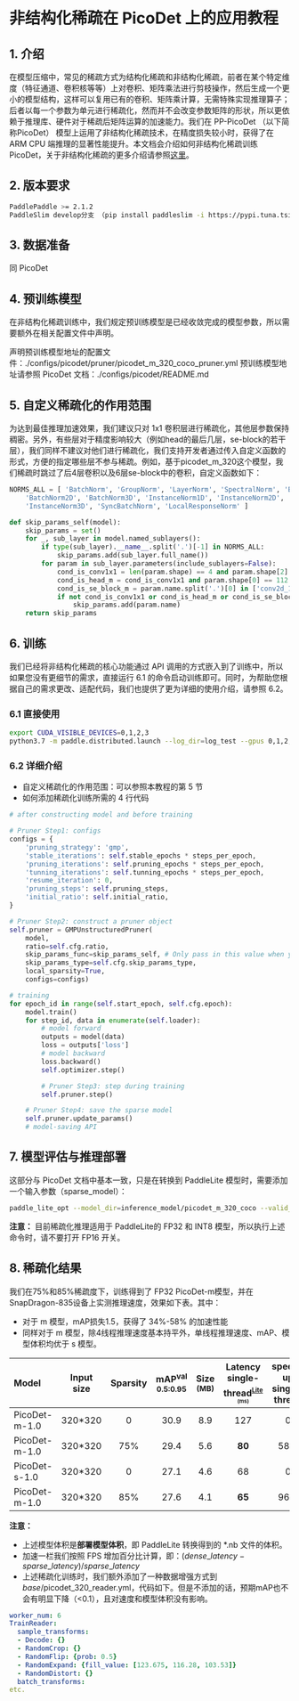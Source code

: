 # 非结构化稀疏在 PicoDet 上的应用教程

## 1. 介绍
在模型压缩中，常见的稀疏方式为结构化稀疏和非结构化稀疏，前者在某个特定维度（特征通道、卷积核等等）上对卷积、矩阵乘法进行剪枝操作，然后生成一个更小的模型结构，这样可以复用已有的卷积、矩阵乘计算，无需特殊实现推理算子；后者以每一个参数为单元进行稀疏化，然而并不会改变参数矩阵的形状，所以更依赖于推理库、硬件对于稀疏后矩阵运算的加速能力。我们在 PP-PicoDet （以下简称PicoDet） 模型上运用了非结构化稀疏技术，在精度损失较小时，获得了在 ARM CPU 端推理的显著性能提升。本文档会介绍如何非结构化稀疏训练 PicoDet，关于非结构化稀疏的更多介绍请参照[这里](https://github.com/PaddlePaddle/PaddleSlim/tree/develop/demo/dygraph/unstructured_pruning)。

## 2. 版本要求
```bash
PaddlePaddle >= 2.1.2
PaddleSlim develop分支 （pip install paddleslim -i https://pypi.tuna.tsinghua.edu.cn/simple）
```

## 3. 数据准备
同 PicoDet

## 4. 预训练模型
在非结构化稀疏训练中，我们规定预训练模型是已经收敛完成的模型参数，所以需要额外在相关配置文件中声明。

声明预训练模型地址的配置文件：./configs/picodet/pruner/picodet_m_320_coco_pruner.yml
预训练模型地址请参照 PicoDet 文档：./configs/picodet/README.md

## 5. 自定义稀疏化的作用范围
为达到最佳推理加速效果，我们建议只对 1x1 卷积层进行稀疏化，其他层参数保持稠密。另外，有些层对于精度影响较大（例如head的最后几层，se-block的若干层），我们同样不建议对他们进行稀疏化，我们支持开发者通过传入自定义函数的形式，方便的指定哪些层不参与稀疏。例如，基于picodet_m_320这个模型，我们稀疏时跳过了后4层卷积以及6层se-block中的卷积，自定义函数如下：

```python
NORMS_ALL = [ 'BatchNorm', 'GroupNorm', 'LayerNorm', 'SpectralNorm', 'BatchNorm1D',
    'BatchNorm2D', 'BatchNorm3D', 'InstanceNorm1D', 'InstanceNorm2D',
    'InstanceNorm3D', 'SyncBatchNorm', 'LocalResponseNorm' ]

def skip_params_self(model):
    skip_params = set()
    for _, sub_layer in model.named_sublayers():
        if type(sub_layer).__name__.split('.')[-1] in NORMS_ALL:
            skip_params.add(sub_layer.full_name())
        for param in sub_layer.parameters(include_sublayers=False):
            cond_is_conv1x1 = len(param.shape) == 4 and param.shape[2] == 1 and param.shape[3] == 1
            cond_is_head_m = cond_is_conv1x1 and param.shape[0] == 112 and param.shape[1] == 128
            cond_is_se_block_m = param.name.split('.')[0] in ['conv2d_17', 'conv2d_18', 'conv2d_56', 'conv2d_57', 'conv2d_75', 'conv2d_76']
            if not cond_is_conv1x1 or cond_is_head_m or cond_is_se_block_m:
                skip_params.add(param.name)
    return skip_params
```

## 6. 训练
我们已经将非结构化稀疏的核心功能通过 API 调用的方式嵌入到了训练中，所以如果您没有更细节的需求，直接运行 6.1 的命令启动训练即可。同时，为帮助您根据自己的需求更改、适配代码，我们也提供了更为详细的使用介绍，请参照 6.2。

### 6.1 直接使用
```bash
export CUDA_VISIBLE_DEVICES=0,1,2,3
python3.7 -m paddle.distributed.launch --log_dir=log_test --gpus 0,1,2,3 tools/train.py -c configs/picodet/pruner/picodet_m_320_coco_pruner.yml --slim_config configs/slim/prune/picodet_m_unstructured_prune_75.yml --eval
```

### 6.2 详细介绍
- 自定义稀疏化的作用范围：可以参照本教程的第 5 节
- 如何添加稀疏化训练所需的 4 行代码

```python
# after constructing model and before training

# Pruner Step1: configs
configs = {
    'pruning_strategy': 'gmp',
    'stable_iterations': self.stable_epochs * steps_per_epoch,
    'pruning_iterations': self.pruning_epochs * steps_per_epoch,
    'tunning_iterations': self.tunning_epochs * steps_per_epoch,
    'resume_iteration': 0,
    'pruning_steps': self.pruning_steps,
    'initial_ratio': self.initial_ratio,
}

# Pruner Step2: construct a pruner object
self.pruner = GMPUnstructuredPruner(
    model,
    ratio=self.cfg.ratio,
    skip_params_func=skip_params_self, # Only pass in this value when you design your own skip_params function. And the following argument (skip_params_type) will be ignored.
    skip_params_type=self.cfg.skip_params_type,
    local_sparsity=True,
    configs=configs)

# training
for epoch_id in range(self.start_epoch, self.cfg.epoch):
    model.train()
    for step_id, data in enumerate(self.loader):
        # model forward
        outputs = model(data)
        loss = outputs['loss']
        # model backward
        loss.backward()
        self.optimizer.step()

        # Pruner Step3: step during training
        self.pruner.step()

    # Pruner Step4: save the sparse model
    self.pruner.update_params()
    # model-saving API
```

## 7. 模型评估与推理部署
这部分与 PicoDet 文档中基本一致，只是在转换到 PaddleLite 模型时，需要添加一个输入参数（sparse_model）：

```bash
paddle_lite_opt --model_dir=inference_model/picodet_m_320_coco --valid_targets=arm --optimize_out=picodet_m_320_coco_fp32_sparse --sparse_model=True
```

**注意：** 目前稀疏化推理适用于 PaddleLite的 FP32 和 INT8 模型，所以执行上述命令时，请不要打开 FP16 开关。

## 8. 稀疏化结果
我们在75%和85%稀疏度下，训练得到了 FP32 PicoDet-m模型，并在 SnapDragon-835设备上实测推理速度，效果如下表。其中：
- 对于 m 模型，mAP损失1.5，获得了 34\%-58\% 的加速性能
- 同样对于 m 模型，除4线程推理速度基本持平外，单线程推理速度、mAP、模型体积均优于 s 模型。


| Model     | Input size | Sparsity | mAP<sup>val<br>0.5:0.95 | Size<br><sup>(MB) | Latency single-thread<sup><small>[Lite](#latency)</small><sup><br><sup>(ms) |  speed-up single-thread |  Latency 4-thread<sup><small>[Lite](#latency)</small><sup><br><sup>(ms) |  speed-up 4-thread |  Download  | SlimConfig |
| :-------- | :--------: |:--------: | :---------------------: | :----------------: | :----------------: |:----------------: | :---------------: | :-----------------------------: | :-----------------------------: | :----------------------------------------: |
| PicoDet-m-1.0 |  320*320   |   0      |          30.9         | 8.9 |  127     | 0    |  43     |    0       | [model](https://paddledet.bj.bcebos.com/models/picodet_m_320_coco.pdparams)&#124; [log](https://paddledet.bj.bcebos.com/logs/train_picodet_m_320_coco.log) | [config](https://github.com/PaddlePaddle/PaddleDetection/tree/release/2.3/configs/picodet/picodet_m_320_coco.yml)|
| PicoDet-m-1.0 |  320*320   |   75%    |          29.4         | 5.6 |  **80**  | 58%  | **32**  |   34%      | [model](https://paddledet.bj.bcebos.com/models/slim/picodet_m_320__coco_sparse_75.pdparams)&#124; [log](https://paddledet.bj.bcebos.com/logs/train_picodet_m_320__coco_sparse_75.log) | [config](https://github.com/PaddlePaddle/PaddleDetection/blob/release/2.5/configs/slim/prune/picodet_m_unstructured_prune_75.yml)|
| PicoDet-s-1.0 |  320*320   |   0      |          27.1         | 4.6 |    68    |  0   |    26   |    0       | [model](https://paddledet.bj.bcebos.com/models/picodet_s_320_coco.pdparams) &#124; [log](https://paddledet.bj.bcebos.com/logs/train_picodet_s_320_coco.log) | [config](https://github.com/PaddlePaddle/PaddleDetection/tree/release/2.3/configs/picodet/picodet_s_320_coco.yml)|
| PicoDet-m-1.0 |  320*320   |   85%    |          27.6         | 4.1 |  **65**  | 96%  |  **27** |   59%      | [model](https://paddledet.bj.bcebos.com/models/slim/picodet_m_320__coco_sparse_85.pdparams) &#124; [log](https://paddledet.bj.bcebos.com/logs/train_picodet_m_320__coco_sparse_85.log) | [config](https://github.com/PaddlePaddle/PaddleDetection/blob/release/2.5/configs/slim/prune/picodet_m_unstructured_prune_85.yml)|

**注意：**
- 上述模型体积是**部署模型体积**，即 PaddleLite 转换得到的 *.nb 文件的体积。
- 加速一栏我们按照 FPS 增加百分比计算，即：$(dense\_latency - sparse\_latency) / sparse\_latency$
- 上述稀疏化训练时，我们额外添加了一种数据增强方式到 _base_/picodet_320_reader.yml，代码如下。但是不添加的话，预期mAP也不会有明显下降（<0.1），且对速度和模型体积没有影响。
```yaml
worker_num: 6
TrainReader:
  sample_transforms:
  - Decode: {}
  - RandomCrop: {}
  - RandomFlip: {prob: 0.5}
  - RandomExpand: {fill_value: [123.675, 116.28, 103.53]}
  - RandomDistort: {}
  batch_transforms:
etc.
```
